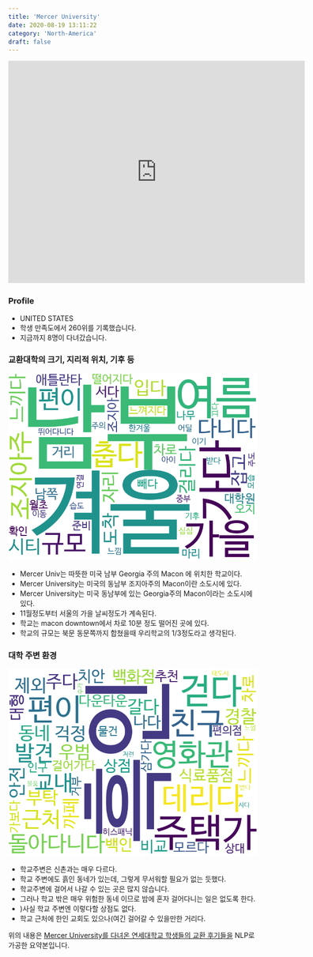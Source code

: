 ```yaml
---
title: 'Mercer University'
date: 2020-08-19 13:11:22
category: 'North-America'
draft: false
---
```


<iframe
width="600"
height="450"
frameborder="0" style="border:0"
src="https://www.google.com/maps/embed/v1/place?key=AIzaSyC9e1AME-pVmWC4hBpFdu5S4dKzyepa3HQ&q=Mercer+University&center=32.8288186,-83.6497769&zoom=14" allowfullscreen>
</iframe>

### Profile

* UNITED STATES
* 학생 만족도에서 260위를 기록했습니다.
* 지금까지 8명이 다녀갔습니다. 

### 교환대학의 크기, 지리적 위치, 기후 등

![gen_info-WordCloud](../univ_wordclouds_okt/gen_info/US000105_gen_info_okt.png)

* Mercer Univ는 따뜻한 미국 남부 Georgia 주의 Macon 에 위치한 학교이다.
* Mercer University는 미국의 동남부 조지아주의 Macon이란 소도시에 있다.
* Mercer University는 미국 동남부에 있는 Georgia주의 Macon이라는 소도시에 있다.
* 11월정도부터 서울의 가을 날씨정도가 계속된다.
* 학교는 macon downtown에서 차로 10분 정도 떨어진 곳에 있다.
* 학교의 규모는 북문 동문쪽까지 합쳤을때 우리학교의 1/3정도라고 생각된다.


### 대학 주변 환경

![env_info-WordCloud](../univ_wordclouds_okt/env_info/US000105_env_info_okt.png)

* 학교주변은 신촌과는 매우 다르다.
* 학교 주변에도 흙인 동네가 있는데, 그렇게 무서워할 필요가 없는 듯했다.
* 학교주변에 걸어서 나갈 수 있는 곳은 많지 않습니다.
* 그러나 학교 밖은 매우 위험한 동네 이므로 밤에 혼자 걸어다니는 일은 없도록 한다.
* )사실 학교 주변엔 이렇다할 상점도 없다.
* 학교 근처에 한인 교회도 있으나(여긴 걸어갈 수 있을만한 거리다.


위의 내용은 [Mercer University를 다녀온 연세대학교 학생들의 교환 후기들을](http://oia.yonsei.ac.kr/partner/expReport.asp?ucode=US000105&bgbn=A) NLP로 가공한 요약본입니다. 
